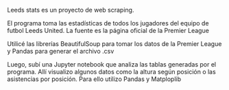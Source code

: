 Leeds stats es un proyecto de web scraping.

El programa toma las estadísticas de todos los jugadores del equipo de futbol Leeds United. La fuente es la página oficial de la Premier League

Utilicé las librerías BeautifulSoup para tomar los datos de la Premier League y Pandas para generar el archivo .csv

Luego, subí una Jupyter notebook que analiza las tablas generadas por el programa. Allí visualizo algunos datos como la altura según posición o las asistencias por posición.
Para ello utilizo Pandas y Matploplib
